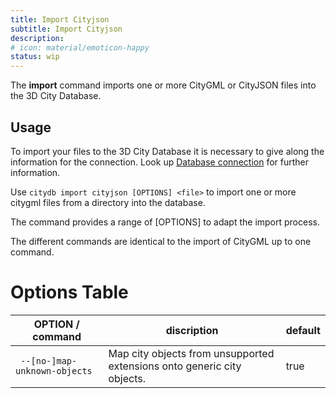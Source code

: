 ```yaml
---
title: Import Cityjson
subtitle: Import Cityjson
description:
# icon: material/emoticon-happy
status: wip
---
```


The **import** command imports one or more CityGML or CityJSON files into the 3D City Database.

## Usage

To import your files to the 3D City Database it is necessary to give along the information for the connection. Look up [Database connection](db-connection.md) for further information.

Use `citydb import cityjson [OPTIONS] <file>` to import one or more citygml files from a directory into the database.

The command provides a range of [OPTIONS] to adapt the import process.

The different commands are identical to the import of CityGML up to one command.

# Options Table


OPTION / command | discription | default
------------ | ------------- | -------------
` --[no-]map-unknown-objects` |  Map city objects from unsupported extensions onto generic city objects. | true